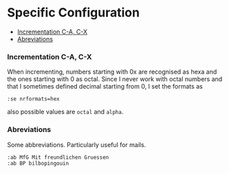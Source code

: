 # Specific Configuration


<!-- vim-markdown-toc GFM -->

* [Incrementation C-A, C-X](#incrementation-c-a-c-x)
* [Abreviations](#abreviations)

<!-- vim-markdown-toc -->

### Incrementation C-A, C-X

When incrementing, numbers starting with 0x are recognised as hexa and the ones starting with 0 as octal. Since I never work with octal numbers and that I sometimes defined decimal starting from 0, I set the formats as

    :se nrformats=hex

also possible values are `octal` and `alpha`.

### Abreviations

Some abbreviations. Particularly useful for mails.

    :ab MfG Mit freundlichen Gruessen
    :ab BP bilbopingouin
